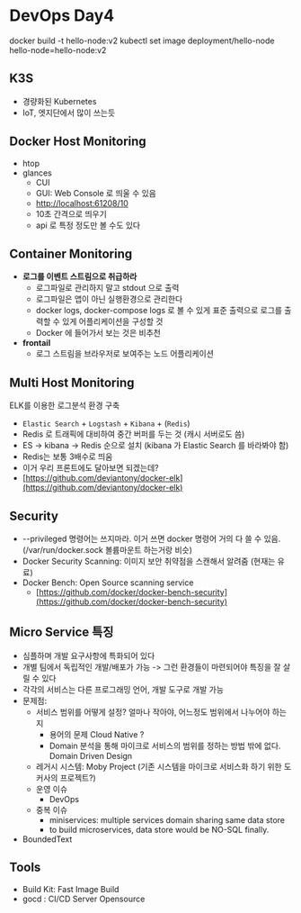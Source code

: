 # DevOps Day4

docker build -t hello-node:v2
kubectl set image deployment/hello-node hello-node=hello-node:v2

## K3S
* 경량화된 Kubernetes
* IoT, 엣지단에서 많이 쓰는듯

## Docker Host Monitoring
- htop
- glances
	- CUI
	- GUI: Web Console 로 띄울 수 있음
	- [http://localhost:61208/10](http://localhost:61208/10)
	- 10초 간격으로 띄우기
	- api 로 특정 정도만 볼 수도 있다


## Container Monitoring
- **로그를 이벤트 스트림으로 취급하라**
	- 로그파일로 관리하지 말고 stdout 으로 출력
	- 로그파일은 앱이 아닌 실행환경으로 관리한다
	- docker logs, docker-compose logs 로 볼 수 있게 표준 출력으로 로그를 출력할 수 있게 어플리케이션을 구성할 것
	- Docker 에 들어가서 보는 것은 비추천
- **frontail**
	- 로그 스트림을 브라우저로 보여주는 노드 어플리케이션

## Multi Host Monitoring
ELK를 이용한 로그분석 환경 구축  
* `Elastic Search` + `Logstash` + `Kibana` + (`Redis`)
* Redis 로 트래픽에 대비하여 중간 버퍼를 두는 것 (캐시 서버로도 씀)
* ES -> kibana -> Redis 순으로 설치 (kibana 가 Elastic Search 를 바라봐야 함)
* Redis는 보통 3배수로 띄움
* 이거 우리 프론트에도 달아보면 되겠는데?
* [https://github.com/deviantony/docker-elk](https://github.com/deviantony/docker-elk)

## Security
* --privileged 명령어는 쓰지마라. 이거 쓰면 docker 명령어 거의 다 쓸 수 있음. (/var/run/docker.sock 볼륨마운트 하는거랑 비슷)
* Docker Security Scanning: 이미지 보안 취약점을 스캔해서 알려줌 (현재는 유료)
* Docker Bench: Open Source scanning service
	* [https://github.com/docker/docker-bench-security](https://github.com/docker/docker-bench-security)

## Micro Service 특징
* 심플하며 개발 요구사항에 특화되어 있다
* 개별 팀에서 독립적인 개발/배포가 가능 -> 그런 환경들이 마련되어야 특징을 잘 살릴 수 있다
* 각각의 서비스는 다른 프로그래밍 언어, 개발 도구로 개발 가능
* 문제점:
	* 서비스 범위를 어떻게 설정? 얼마나 작아야, 어느정도 범위에서 나누어야 하는지
		* 용어의 문제 Cloud Native ? 
		* Domain 분석을 통해 마이크로 서비스의 범위를 정하는 방법 밖에 없다. Domain Driven Design
	* 레거시 시스템: Moby Project (기존 시스템을 마이크로 서비스화 하기 위한 도커사의 프로젝트?)
	* 운영 이슈
		* DevOps
	* 중복 이슈
		* miniservices: multiple services domain sharing same data store
		* to build microservices, data store would be NO-SQL finally. 
* BoundedText

## Tools
* Build Kit: Fast Image Build
* gocd : CI/CD Server Opensource
<!--stackedit_data:
eyJoaXN0b3J5IjpbLTIwMzExODEzNzcsMTkxNTM4NTIyMywtND
gzNTEwODcxLDIxMzg4ODYyOTcsMTc5NTE5ODY4NSwtODY4MTI0
NTYsLTkwNTk1ODM0MywxNzI2NDYwMDM2LDIwOTM0MTQ3MTYsLT
k4NDU4NDA2NiwyMTAyNjY3NTgzLC0xOTU0MTMzNTIwLDE5MjUz
MjY4NjAsLTE1NTQ2NzQ3MCwtNzUxNDY3MzAxXX0=
-->